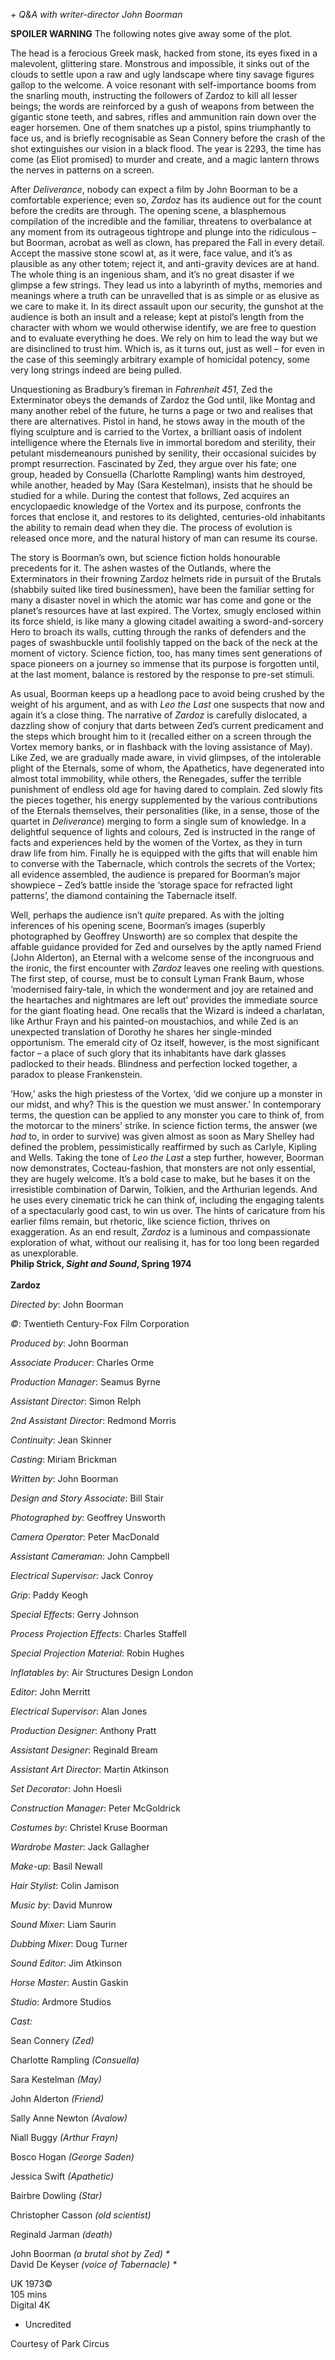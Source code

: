 

_+ Q&A with writer-director John Boorman_

**SPOILER WARNING** The following notes give away some of the plot.

The head is a ferocious Greek mask, hacked from stone, its eyes fixed in a malevolent, glittering stare. Monstrous and impossible, it sinks out of the clouds to settle upon a raw and ugly landscape where tiny savage figures gallop to the welcome. A voice resonant with self-importance booms from the snarling mouth, instructing the followers of Zardoz to kill all lesser beings; the words are reinforced by a gush of weapons from between the gigantic stone teeth, and sabres, rifles and ammunition rain down over the eager horsemen. One of them snatches up a pistol, spins triumphantly to face us, and is briefly recognisable as Sean Connery before the crash of the shot extinguishes our vision in a black flood. The year is 2293, the time has come (as Eliot promised) to murder and create, and a magic lantern throws the nerves in patterns on a screen.

After _Deliverance_, nobody can expect a film by John Boorman to be a comfortable experience; even so, _Zardoz_ has its audience out for the count before the credits are through. The opening scene, a blasphemous compilation of the incredible and the familiar, threatens to overbalance at any moment from its outrageous tightrope and plunge into the ridiculous – but Boorman, acrobat as well as clown, has prepared the Fall in every detail. Accept the massive stone scowl at, as it were, face value, and it’s as plausible as any other totem; reject it, and anti-gravity devices are at hand. The whole thing is an ingenious sham, and it’s no great disaster if we glimpse a few strings. They lead us into a labyrinth of myths, memories and meanings where a truth can be unravelled that is as simple or as elusive as we care to make it. In its direct assault upon our security, the gunshot at the audience is both an insult and a release; kept at pistol’s length from the character with whom we would otherwise identify, we are free to question and to evaluate everything he does. We rely on him to lead the way but we are disinclined to trust him. Which is, as it turns out, just as well – for even in the case of this seemingly arbitrary example of homicidal potency, some very long strings indeed are being pulled.

Unquestioning as Bradbury’s fireman in _Fahrenheit 451_, Zed the Exterminator obeys the demands of Zardoz the God until, like Montag and many another rebel of the future, he turns a page or two and realises that there are alternatives. Pistol in hand, he stows away in the mouth of the flying sculpture and is carried to the Vortex, a brilliant oasis of indolent intelligence where the Eternals live in immortal boredom and sterility, their petulant misdemeanours punished by senility, their occasional suicides by prompt resurrection. Fascinated by Zed, they argue over his fate; one group, headed by Consuella (Charlotte Rampling) wants him destroyed, while another, headed by May (Sara Kestelman), insists that he should be studied for a while. During the contest that follows, Zed acquires an encyclopaedic knowledge of the Vortex and its purpose, confronts the forces that enclose it, and restores to its delighted, centuries-old inhabitants the ability to remain dead when they die. The process of evolution is released once more, and the natural history of man can resume its course.

The story is Boorman’s own, but science fiction holds honourable precedents for it. The ashen wastes of the Outlands, where the Exterminators in their frowning Zardoz helmets ride in pursuit of the Brutals (shabbily suited like tired businessmen), have been the familiar setting for many a disaster novel in which the atomic war has come and gone or the planet’s resources have at last expired. The Vortex, smugly enclosed within its force shield, is like many a glowing citadel awaiting a sword-and-sorcery Hero to broach its walls, cutting through the ranks of defenders and the pages of swashbuckle until foolishly tapped on the back of the neck at the moment of victory. Science fiction, too, has many times sent generations of space pioneers on a journey so immense that its purpose is forgotten until, at the last moment, balance is restored by the response to pre-set stimuli.

As usual, Boorman keeps up a headlong pace to avoid being crushed by the weight of his argument, and as with _Leo the Last_ one suspects that now and again it’s a close thing. The narrative of _Zardoz_ is carefully dislocated, a dazzling show of conjury that darts between Zed’s current predicament and the steps which brought him to it (recalled either on a screen through the Vortex memory banks, or in flashback with the loving assistance of May). Like Zed, we are gradually made aware, in vivid glimpses, of the intolerable plight of the Eternals, some of whom, the Apathetics, have degenerated into almost total immobility, while others, the Renegades, suffer the terrible punishment of endless old age for having dared to complain. Zed slowly fits the pieces together, his energy supplemented by the various contributions of the Eternals themselves, their personalities (like, in a sense, those of the quartet in _Deliverance_) merging to form a single sum of knowledge. In a delightful sequence of lights and colours, Zed is instructed in the range of facts and experiences held by the women of the Vortex, as they in turn draw life from him. Finally he is equipped with the gifts that will enable him to converse with the Tabernacle, which controls the secrets of the Vortex; all evidence assembled, the audience is prepared for Boorman’s major showpiece – Zed’s battle inside the ‘storage space for refracted light patterns’, the diamond containing the Tabernacle itself.

Well, perhaps the audience isn’t _quite_ prepared. As with the jolting inferences of his opening scene, Boorman’s images (superbly photographed by Geoffrey Unsworth) are so complex that despite the affable guidance provided for Zed and ourselves by the aptly named Friend (John Alderton), an Eternal with a welcome sense of the incongruous and the ironic, the first encounter with _Zardoz_ leaves one reeling with questions. The first step, of course, must be to consult Lyman Frank Baum, whose ‘modernised fairy-tale, in which the wonderment and joy are retained and the heartaches and nightmares are left out’ provides the immediate source for the giant floating head. One recalls that the Wizard is indeed a charlatan, like Arthur Frayn and his painted-on moustachios, and while Zed is an unexpected translation of Dorothy he shares her single-minded opportunism. The emerald city of Oz itself, however, is the most significant factor – a place of such glory that its inhabitants have dark glasses padlocked to their heads. Blindness and perfection locked together, a paradox to please Frankenstein.

‘How,’ asks the high priestess of the Vortex, ‘did we conjure up a monster in our midst, and why? This is the question we must answer.’ In contemporary terms, the question can be applied to any monster you care to think of, from the motorcar to the miners’ strike. In science fiction terms, the answer (we _had_ to, in order to survive) was given almost as soon as Mary Shelley had defined the problem, pessimistically reaffirmed by such as Carlyle, Kipling and Wells. Taking the tone of _Leo the Last_ a step further, however, Boorman now demonstrates, Cocteau-fashion, that monsters are not only essential, they are hugely welcome. It’s a bold case to make, but he bases it on the irresistible combination of Darwin, Tolkien, and the Arthurian legends. And he uses every cinematic trick he can think of, including the engaging talents of a spectacularly good cast, to win us over. The hints of caricature from his earlier films remain, but rhetoric, like science fiction, thrives on exaggeration. As an end result, _Zardoz_ is a luminous and compassionate exploration of what, without our realising it, has for too long been regarded as unexplorable.  
**Philip Strick, _Sight and Sound_, Spring 1974**  
<br>
**Zardoz**

_Directed by_: John Boorman

_©_: Twentieth Century-Fox Film Corporation

_Produced by_: John Boorman

_Associate Producer_: Charles Orme

_Production Manager_: Seamus Byrne

_Assistant Director_: Simon Relph

_2nd Assistant Director_: Redmond Morris

_Continuity_: Jean Skinner

_Casting_: Miriam Brickman

_Written by_: John Boorman

_Design and Story Associate_: Bill Stair

_Photographed by_: Geoffrey Unsworth

_Camera Operator_: Peter MacDonald

_Assistant Cameraman_: John Campbell

_Electrical Supervisor_: Jack Conroy

_Grip_: Paddy Keogh

_Special Effects_: Gerry Johnson

_Process Projection Effects_: Charles Staffell

_Special Projection Material_: Robin Hughes

_Inflatables by_: Air Structures Design London

_Editor_: John Merritt

_Electrical Supervisor_: Alan Jones

_Production Designer_: Anthony Pratt

_Assistant Designer_: Reginald Bream

_Assistant Art Director_: Martin Atkinson

_Set Decorator_: John Hoesli

_Construction Manager_: Peter McGoldrick

_Costumes by_: Christel Kruse Boorman

_Wardrobe Master_: Jack Gallagher

_Make-up_: Basil Newall

_Hair Stylist_: Colin Jamison

_Music by_: David Munrow

_Sound Mixer_: Liam Saurin

_Dubbing Mixer_: Doug Turner

_Sound Editor_: Jim Atkinson

_Horse Master_: Austin Gaskin

_Studio_: Ardmore Studios

_Cast:_

Sean Connery _(Zed)_

Charlotte Rampling _(Consuella)_

Sara Kestelman _(May)_

John Alderton _(Friend)_

Sally Anne Newton _(Avalow)_

Niall Buggy _(Arthur Frayn)_

Bosco Hogan _(George Saden)_

Jessica Swift _(Apathetic)_

Bairbre Dowling _(Star)_

Christopher Casson _(old scientist)_

Reginald Jarman _(death)_

John Boorman _(a brutal shot by Zed) *_  
David De Keyser _(voice of Tabernacle) *_  

UK 1973©  
105 mins  
Digital 4K  

* Uncredited  

Courtesy of Park Circus  
<!--stackedit_data:
eyJoaXN0b3J5IjpbMTg3NDY0ODg5Nl19
-->